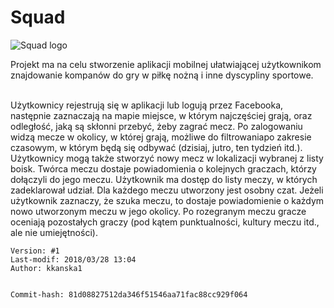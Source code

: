 # Squad


![Squad logo](https://gitlab.com/squad.dev/squad/raw/master/static/squad_logo.png)

Projekt ma na celu stworzenie aplikacji mobilnej ułatwiającej użytkownikom znajdowanie kompanów do gry w piłkę nożną i inne dyscypliny sportowe.
<br><br>
         
Użytkownicy rejestrują się w aplikacji lub logują przez Facebooka, następnie zaznaczają na mapie miejsce, w którym najczęściej grają,
oraz odległość, jaką są skłonni przebyć, żeby zagrać mecz. Po zalogowaniu widzą mecze w okolicy, w której grają,
możliwe do filtrowaniapo zakresie czasowym, w którym będą się odbywać (dzisiaj, jutro, ten tydzień itd.).
Użytkownicy mogą także stworzyć nowy mecz w lokalizacji wybranej z listy boisk.
Twórca meczu dostaje powiadomienia o kolejnych graczach, którzy dołączyli do jego meczu.
Użytkownik ma dostęp do listy meczy, w których zadeklarował udział.
Dla każdego meczu utworzony jest osobny czat.
Jeżeli użytkownik zaznaczy, że szuka meczu, to dostaje powiadomienie o każdym nowo utworzonym meczu w jego okolicy.
Po rozegranym meczu gracze oceniają pozostałych graczy (pod kątem punktualności, kultury meczu itd., ale nie umiejętności).

```
Version: #1
Last-modif: 2018/03/28 13:04
Author: kkanska1


Commit-hash: 81d08827512da346f51546aa71fac88cc929f064
```
